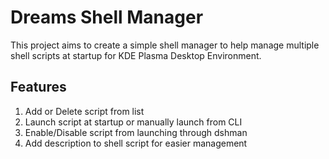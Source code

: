 Dreams Shell Manager
====================

This project aims to create a simple shell manager to help manage multiple shell scripts at startup for KDE Plasma Desktop Environment.

Features
-----
1) Add or Delete script from list
2) Launch script at startup or manually launch from CLI
3) Enable/Disable script from launching through dshman
4) Add description to shell script for easier management
